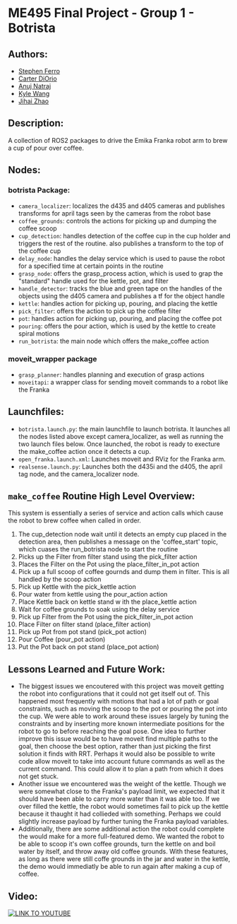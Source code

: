 # ME495 Final Project - Group 1 - Botrista

## Authors: 
* [Stephen Ferro](https://scferro.github.io)
* [Carter DiOrio](https://www.cdiorio.dev)
* [Anuj Natraj](https://anujn9.github.io/)
* [Kyle Wang](https://kylew239.github.io/)
* [Jihai Zhao](https://jihaizhao.github.io/)


## Description: 
A collection of ROS2 packages to drive the Emika Franka robot arm to brew a cup of pour over coffee. 

## Nodes:
### botrista Package:
- `camera_localizer`: localizes the d435 and d405 cameras and publishes transforms for april tags seen by the cameras from the robot base
- `coffee_grounds`: controls the actions for picking up and dumping the coffee scoop
- `cup_detection`: handles detection of the coffee cup in the cup holder and triggers the rest of the routine. also publishes a transform to the top of the coffee cup
- `delay_node`: handles the delay service which is used to pause the robot for a specified time at certain points in the routine
- `grasp_node`: offers the grasp_process action, which is used to grap the "standard" handle used for the kettle, pot, and filter
- `handle_detector`: tracks the blue and green tape on the handles of the objects using the d405 camera and publishes a tf for the object handle
- `kettle`: handles action for picking up, pouring, and placing the kettle
- `pick_filter`: offers the action to pick up the coffee filter
- `pot`: handles action for picking up, pouring, and placing the coffee pot
- `pouring`: offers the pour action, which is used by the kettle to create spiral motions
- `run_botrista`: the main node which offers the make_coffee action
### moveit_wrapper package
- `grasp_planner`: handles planning and execution of grasp actions
- `moveitapi`: a wrapper class for sending moveit commands to a robot like the Franka

## Launchfiles:
- `botrista.launch.py`: the main launchfile to launch botrista. It launches all the nodes listed above except camera_localizer, as well as running the two launch files below. Once launched, the robot is ready to execture the make_coffee action once it detects a cup.
- `open_franka.launch.xml`: Launches moveit and RViz for the Franka arm.
- `realsense.launch.py`: Launches both the d435i and the d405, the april tag node, and the camera_localizer node.

## `make_coffee` Routine High Level Overview:
This system is essentially a series of service and action calls which cause the robot to brew coffee when called in order.
1. The cup_detection node wait until it detects an empty cup placed in the detection area, then publishes a message on the 'coffee_start' topic, which cuases the run_botrista node to start the routine
2. Picks up the Filter from filter stand using the pick_filter action
3. Places the Filter on the Pot using the place_filter_in_pot action
4. Pick up a full scoop of coffee gournds and dump them in filter. This is all handled by the scoop action
5. Pick up Kettle with the pick_kettle action
6. Pour water from kettle using the pour_action action
7. Place Kettle back on kettle stand w ith the place_kettle action
8. Wait for coffee grounds to soak using the delay service
9. Pick up Filter from the Pot using the pick_filter_in_pot action
10. Place Filter on filter stand (place_filter action)
11. Pick up Pot from pot stand (pick_pot action)
12. Pour Coffee (pour_pot action)
13. Put the Pot back on pot stand (place_pot action)

## Lessons Learned and Future Work:
- The biggest issues we encoutered with this project was moveit getting the robot into configurations that it could not get itself out of. This happened most frequently with motions that had a lot of path or goal constraints, such as moving the scoop to the pot or pouring the pot into the cup. We were able to work around these issues largely by tuning the constraints and by inserting more known intermediate positions for the robot to go to before reaching the goal pose. One idea to further improve this issue would be to have moveit find multiple paths to the goal, then choose the best option, rather than just picking the first solution it finds with RRT. Perhaps it would also be possible to write code allow moveit to take into account future commands as well as the current command. This could allow it to plan a path from which it does not get stuck. 
- Another issue we encountered was the weight of the kettle. Though we were somewhat close to the Franka's payload limit, we expected that it should have been able to carry more water than it was able too. If we over filled the kettle, the robot would sometimes fail to pick up the kettle because it thaught it had collieded with something. Perhaps we could slightly increase payload by further tuning the Franka payload variables.
- Additionally, there are some additional action the robot could complete the would make for a more full-featured demo. We wanted the robot to be able to scoop it's own coffee grounds, turn the kettle on and boil water by itself, and throw away old coffee grounds. With these features, as long as there were still coffe grounds in the jar and water in the kettle, the demo would immediatly be able to run again after making a cup of coffee. 

## Video:
[![LINK TO YOUTUBE](https://img.youtube.com/vi/s52ro0K72f4/maxresdefault.jpg)](https://www.youtube.com/watch?v=s52ro0K72f4)
